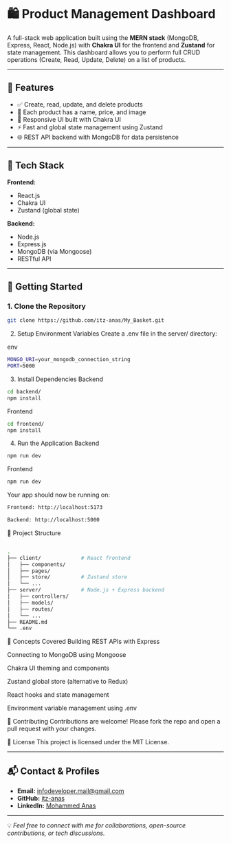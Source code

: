 # 🛍️ Product Management Dashboard

A full-stack web application built using the **MERN stack** (MongoDB, Express, React, Node.js) with **Chakra UI** for the frontend and **Zustand** for state management. This dashboard allows you to perform full CRUD operations (Create, Read, Update, Delete) on a list of products.

---

## 🚀 Features

- ✅ Create, read, update, and delete products
- 📸 Each product has a name, price, and image
- 💅 Responsive UI built with Chakra UI
- ⚡ Fast and global state management using Zustand
- 🌐 REST API backend with MongoDB for data persistence

---

## 📂 Tech Stack

**Frontend:**
- React.js
- Chakra UI
- Zustand (global state)

**Backend:**
- Node.js
- Express.js
- MongoDB (via Mongoose)
- RESTful API



---

## 🔧 Getting Started

### 1. Clone the Repository

```bash
git clone https://github.com/itz-anas/My_Basket.git
```
2. Setup Environment Variables
Create a .env file in the server/ directory:

env
```bash
MONGO_URI=your_mongodb_connection_string
PORT=5000
```
3. Install Dependencies
Backend
```bash
cd backend/
npm install
```
Frontend
```bash
cd frontend/
npm install
```
4. Run the Application
Backend
```bash
npm run dev
```
Frontend
```bash
npm run dev
```
Your app should now be running on:
```bash
Frontend: http://localhost:5173

Backend: http://localhost:5000
```
📁 Project Structure
```bash

.
├── client/             # React frontend
│   ├── components/
│   ├── pages/
│   ├── store/          # Zustand store
│   └── ...
├── server/             # Node.js + Express backend
│   ├── controllers/
│   ├── models/
│   ├── routes/
│   └── ...
├── README.md
└── .env
```
🧠 Concepts Covered
Building REST APIs with Express

Connecting to MongoDB using Mongoose

Chakra UI theming and components

Zustand global store (alternative to Redux)

React hooks and state management

Environment variable management using .env

🤝 Contributing
Contributions are welcome! Please fork the repo and open a pull request with your changes.

📄 License
This project is licensed under the MIT License.




---
## 📬 Contact & Profiles

- **Email:** [infodeveloper.mail@gmail.com](mailto:infodeveloper.mail@gmail.com)  
- **GitHub:** [itz-anas](https://github.com/itz-anas)  
- **LinkedIn:** [Mohammed Anas](https://www.linkedin.com/in/mohammedanas16/)  

---
💡 *Feel free to connect with me for collaborations, open-source contributions, or tech discussions.*
